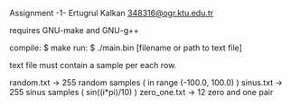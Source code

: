 Assignment -1-
Ertugrul Kalkan
348316@ogr.ktu.edu.tr

requires GNU-make and GNU-g++

compile:
    $ make
run:
    $ ./main.bin [filename or path to text file]

text file must contain a sample per each row.

random.txt -> 255 random samples ( in range (-100.0, 100.0) )
sinus.txt -> 255 sinus samples ( sin((i*pi)/10) )
zero_one.txt -> 12 zero and one pair